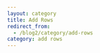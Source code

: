 ```yaml
---
layout: category
title: Add Rows
redirect_from:
  - /blog2/category/add-rows
category: add rows
---
```

